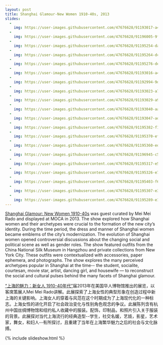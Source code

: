 ```yaml
---
layout: post
title: Shanghai Glamour-New Women 1910-40s, 2013
slides:
  -
    img: https://user-images.githubusercontent.com/47676628/91193017-a4bc3e00-e6c4-11ea-92dd-1e2032a5b3db.jpg
  -
    img: https://user-images.githubusercontent.com/47676628/91196005-9f142780-e6c7-11ea-9fe5-4fb3881c47f0.jpg
  -
    img: https://user-images.githubusercontent.com/47676628/91195254-dafabd00-e6c6-11ea-9222-4d4fd437bcad.jpg
  -
    img: https://user-images.githubusercontent.com/47676628/91195264-dcc48080-e6c6-11ea-8144-7d0b7537205f.jpg
  -
    img: https://user-images.githubusercontent.com/47676628/91195276-de8e4400-e6c6-11ea-8e96-227c38f22b54.jpg
  -
    img: https://user-images.githubusercontent.com/47676628/91193016-a423a780-e6c4-11ea-8ba7-59a845009e49.jpg
  -
    img: https://user-images.githubusercontent.com/47676628/91192994-9d953000-e6c4-11ea-9f99-2715c93d6b5d.jpg
  -
    img: https://user-images.githubusercontent.com/47676628/91193023-a71e9800-e6c4-11ea-94e7-2a0d544b0dc7.jpg
  -
    img: https://user-images.githubusercontent.com/47676628/91193029-a980f200-e6c4-11ea-9ca4-f6aa9c1e2c84.jpg
  -
    img: https://user-images.githubusercontent.com/47676628/91193040-aab21f00-e6c4-11ea-8960-ec2707a514ed.jpg
  -
    img: https://user-images.githubusercontent.com/47676628/91193047-ad147900-e6c4-11ea-8db7-639604e68de7.jpg
  -
    img: https://user-images.githubusercontent.com/47676628/91195382-f1087d80-e6c6-11ea-9ade-9142da31addc.JPG
  -
    img: https://user-images.githubusercontent.com/47676628/91195370-ef3eba00-e6c6-11ea-8dfd-b1299bc68b63.JPG
  -
    img: https://user-images.githubusercontent.com/47676628/91195360-ed74f680-e6c6-11ea-864b-d02b488dedf7.JPG
  -
    img: https://user-images.githubusercontent.com/47676628/91196945-c5869280-e6c8-11ea-982c-6222c575766a.jpg
  -
    img: https://user-images.githubusercontent.com/47676628/91195317-e5b55200-e6c6-11ea-8d59-8215b59dc26b.JPG
  -
    img: https://user-images.githubusercontent.com/47676628/91195326-e77f1580-e6c6-11ea-834b-bbf8d67937c9.JPG
  -
    img: https://user-images.githubusercontent.com/47676628/91195403-f665c800-e6c6-11ea-997d-5ceb58293a4a.JPG
  -
    img: https://user-images.githubusercontent.com/47676628/91195307-e3eb8e80-e6c6-11ea-8771-6ff770664592.JPG
  -
    img: https://user-images.githubusercontent.com/47676628/91195289-e1893480-e6c6-11ea-9b1a-10ce84409bb7.jpg
---
```


[Shanghai Glamour: New Women 1910-40s](
http://www.mocanyc.org/exhibitions/current/shanghai_glamour) was guest curated by Mei Mei Rado and displayed at MOCA in 2013. The show explored how Shanghai women and their archetypes were crucial to the formation of the new city’s identity. During the time period, the dress and manner of Shanghai women became emblems of the city’s modernization. The evolution of Shanghai women opened controversial discussions about the changing social and political scene as well as gender roles. The show featured outfits from the China National Silk Museum in Hangzhou and private collections from New York City. These outfits were contextualized with accessories, paper ephemera, and photographs. The show explores the many perceived archetypes popular in Shanghai at the time-- the student, socialite, courtesan, movie star, artist, dancing girl, and housewife — to reconstruct the social and cultural pulses behind the many facets of Shanghai glamour.

[“上海的魅力：新女人 1910-40年代”](http://www.mocanyc.org/exhibitions/current/shanghai_glamour)届2013年在美国华人博物馆推出的展览，以客席策展人Mei Mei Rado讲解。此展探索了上海女性的典型形象在创造过程中新上海的关键影响。上海女人的穿着与风范在这个时期成为了上海现代化的一种标志。上海女性的进化开启了社会政治变化与性别角色观念的争议。此展陈列含有杭州中国丝绸博物馆和纽约私人收藏中的服装。配饰，印制品，和照片引入关于服装的背景。此展探对当代上海流行的经典造型--学生，社交名媛，艺妓，影星，艺术家，舞女，和妇人--有所探讨，且重建了当年在上海繁华魅力之后的社会与文化脉搏。


{% include slideshow.html %}
